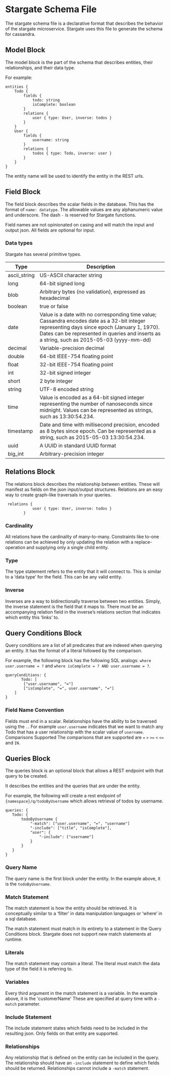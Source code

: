 # Stargate Schema File
The stargate schema file is a declarative format that describes the behavior of the stargate microservice. Stargate uses this file to generate the schema for cassandra. 
## Model Block
The model block is the part of the schema that describes entities, their relationships, and their data type.

For example:
```
entities {
    Todo {
        fields {
            todo: string
            isComplete: boolean
        }
        relations {
            user { type: User, inverse: todos }
        }
    }
    User {
        fields {
            username: string
        }
        relations {
            todos { type: Todo, inverse: user }
        }
    }
}
```

The entity name will be used to identify the entity in the REST urls. 

## Field Block
The field block describes the scalar fields in the database.  This has the format of `name: datatype`. The allowable values are any alphanumeric value and underscore. The dash `-` is reserved for Stargate functions.

Field names are not opinionated on casing and will match the input and output json. All fields are optional for input.

### Data types
Stargate has several primitive types.

| Type | Description |
|------|-------------|
| ascii_string | US-ASCII character string |
| long | 64-bit signed long |
| blob | Arbitrary bytes (no validation), expressed as hexadecimal |
| boolean | true or false | 
| date | Value is a date with no corresponding time value; Cassandra encodes date as a 32-bit integer representing days since epoch (January 1, 1970). Dates can be represented in queries and inserts as a string, such as 2015-05-03 (yyyy-mm-dd)
| decimal | Variable-precision decimal |
| double | 64-bit IEEE-754 floating point |
| float | 32-bit IEEE-754 floating point |
| int | 32-bit signed integer |
| short | 2 byte integer | 
| string | UTF-8 encoded string | 
| time | Value is encoded as a 64-bit signed integer representing the number of nanoseconds since midnight. Values can be represented as strings, such as 13:30:54.234. | 
| timestamp | Date and time with millisecond precision, encoded as 8 bytes since epoch. Can be represented as a string, such as 2015-05-03 13:30:54.234. |
| uuid | A UUID in standard UUID format | 
| big_int | Arbitrary-precision integer |

## Relations Block
The relations block describes the relationship between entities. These will manifest as fields on the json input/output structures. Relations are an easy way to create graph-like traversals in your queries.

```
 relations {
            user { type: User, inverse: todos }
        }
```
### Cardinality
All relations have the cardinality of many-to-many. Constraints like to-one relations can be achieved by only updating the relation with a replace-operation and supplying only a single child entity.
### Type
The type statement refers to the entity that it will connect to. This is similar to a ‘data type’ for the field. This can be any valid entity.
### Inverse
Inverses are a way to bidirectionally traverse between two entities. Simply, the inverse statement is the field that it maps to. There must be an accompanying relation field in the inverse’s relations section that indicates which entity this ‘links’ to. 

## Query Conditions Block
Query conditions are a list of all predicates that are indexed when querying an entity. It has the format of a literal followed by the comparison. 

For example, the following block has the following SQL analogs: `where user.username = ?` and `where isComplete = ? AND user.username = ?`.
```
queryConditions: {
       Todo: [
        ["user.username", "="]
        ["isComplete", "=", user.username", "="]
    ]
}
```
### Field Name Convention
Fields must end in a scalar. Relationships have the ability to be traversed using the `.`. For example `user.username` indicates that we want to match any Todo that has a user relationship with the scalar value of `username`.
Comparisons Supported
The comparisons that are supported are `=` `>` `>=` `<` `<=` and `IN`. 

## Queries Block
The queries block is an optional block that allows a REST endpoint with that query to be created.

It describes the entities and the queries that are under the entity. 

For example, the following will create a rest endpoint of `{namespace}/q/todoByUsername` which allows retrieval of todos by username.
```
queries: {
   Todo: {
       todoByUsername {
           "-match": ["user.username", "=", "username"]
           "-include": ["title", "isComplete"],
           "user": {
               "-include": ["username"]
           }
       }
   }
}
```
### Query Name
The query name is the first block under the entity. In the example above, it is the `todoByUsername`.  

### Match Statement
The match statement is how the entity should be retrieved. It is conceptually similar to a ‘filter’ in data manipulation languages or ‘where’ in a sql database.

The match statement must match in its entirety to a statement in the Query Conditions block. Stargate does not support new match statements at runtime. 
### Literals
The match statement may contain a literal. The literal must match the data type of the field it is  referring to.
### Variables
Every third argument in the match statement is a variable. In the example above, it is the 'customerName' These are specified at query time with a `-match` parameter.
### Include Statement
The include statement states which fields need to be included in the resulting json. Only fields on that entity are supported.
### Relationships
Any relationship that is defined on the entity can be included in the query. The relationship should have an `-include` statement to define which fields should be returned.
Relationships cannot include a `-match` statement.